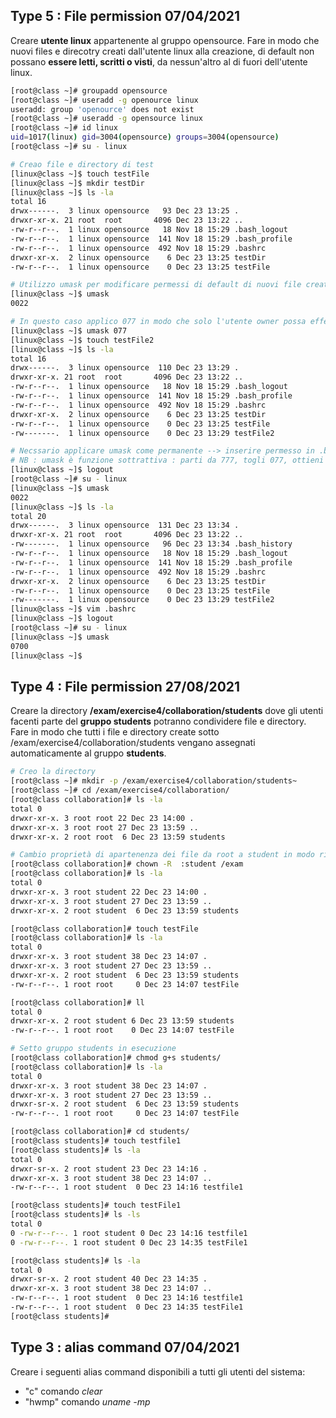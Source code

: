 ## Type 5 : File permission 07/04/2021

Creare **utente linux** appartenente al gruppo opensource.
Fare in modo che nuovi files e direcotry creati dall'utente linux alla creazione, di default non possano **essere letti, scritti o visti**, da nessun'altro al di fuori dell'utente linux.
```bash
[root@class ~]# groupadd opensource
[root@class ~]# useradd -g openource linux
useradd: group 'openource' does not exist
[root@class ~]# useradd -g opensource linux
[root@class ~]# id linux
uid=1017(linux) gid=3004(opensource) groups=3004(opensource)
[root@class ~]# su - linux

# Creao file e directory di test 
[linux@class ~]$ touch testFile
[linux@class ~]$ mkdir testDir
[linux@class ~]$ ls -la
total 16
drwx------.  3 linux opensource   93 Dec 23 13:25 .
drwxr-xr-x. 21 root  root       4096 Dec 23 13:22 ..
-rw-r--r--.  1 linux opensource   18 Nov 18 15:29 .bash_logout
-rw-r--r--.  1 linux opensource  141 Nov 18 15:29 .bash_profile
-rw-r--r--.  1 linux opensource  492 Nov 18 15:29 .bashrc
drwxr-xr-x.  2 linux opensource    6 Dec 23 13:25 testDir
-rw-r--r--.  1 linux opensource    0 Dec 23 13:25 testFile

# Utilizzo umask per modificare permessi di default di nuovi file creati
[linux@class ~]$ umask
0022

# In questo caso applico 077 in modo che solo l'utente owner possa effettuare r w 
[linux@class ~]$ umask 077
[linux@class ~]$ touch testFile2
[linux@class ~]$ ls -la
total 16
drwx------.  3 linux opensource  110 Dec 23 13:29 .
drwxr-xr-x. 21 root  root       4096 Dec 23 13:22 ..
-rw-r--r--.  1 linux opensource   18 Nov 18 15:29 .bash_logout
-rw-r--r--.  1 linux opensource  141 Nov 18 15:29 .bash_profile
-rw-r--r--.  1 linux opensource  492 Nov 18 15:29 .bashrc
drwxr-xr-x.  2 linux opensource    6 Dec 23 13:25 testDir
-rw-r--r--.  1 linux opensource    0 Dec 23 13:25 testFile
-rw-------.  1 linux opensource    0 Dec 23 13:29 testFile2

# Necssario applicare umask come permanente --> inserire permesso in .bashrc (umask 700)
# NB : umask è funzione sottrattiva : parti da 777, togli 077, ottieni 700
[linux@class ~]$ logout
[root@class ~]# su - linux
[linux@class ~]$ umask
0022
[linux@class ~]$ ls -la
total 20
drwx------.  3 linux opensource  131 Dec 23 13:34 .
drwxr-xr-x. 21 root  root       4096 Dec 23 13:22 ..
-rw-------.  1 linux opensource   96 Dec 23 13:34 .bash_history
-rw-r--r--.  1 linux opensource   18 Nov 18 15:29 .bash_logout
-rw-r--r--.  1 linux opensource  141 Nov 18 15:29 .bash_profile
-rw-r--r--.  1 linux opensource  492 Nov 18 15:29 .bashrc
drwxr-xr-x.  2 linux opensource    6 Dec 23 13:25 testDir
-rw-r--r--.  1 linux opensource    0 Dec 23 13:25 testFile
-rw-------.  1 linux opensource    0 Dec 23 13:29 testFile2
[linux@class ~]$ vim .bashrc
[linux@class ~]$ logout
[root@class ~]# su - linux
[linux@class ~]$ umask
0700
[linux@class ~]$

```
## Type 4 : File permission 27/08/2021

Creare la directory **/exam/exercise4/collaboration/students** dove gli utenti facenti parte del **gruppo students** potranno condividere file e directory.
Fare in modo che tutti i file e directory create sotto /exam/exercise4/collaboration/students vengano assegnati automaticamente al gruppo **students**.
```bash
# Creo la directory
[root@class ~]# mkdir -p /exam/exercise4/collaboration/students~
[root@class ~]# cd /exam/exercise4/collaboration/
[root@class collaboration]# ls -la
total 0
drwxr-xr-x. 3 root root 22 Dec 23 14:00 .
drwxr-xr-x. 3 root root 27 Dec 23 13:59 ..
drwxr-xr-x. 2 root root  6 Dec 23 13:59 students

# Cambio proprietà di apartenenza dei file da root a student in modo ricorsivo partendo dall dir exam/
[root@class collaboration]# chown -R  :student /exam
[root@class collaboration]# ls -la
total 0
drwxr-xr-x. 3 root student 22 Dec 23 14:00 .
drwxr-xr-x. 3 root student 27 Dec 23 13:59 ..
drwxr-xr-x. 2 root student  6 Dec 23 13:59 students

[root@class collaboration]# touch testFile
[root@class collaboration]# ls -la
total 0
drwxr-xr-x. 3 root student 38 Dec 23 14:07 .
drwxr-xr-x. 3 root student 27 Dec 23 13:59 ..
drwxr-xr-x. 2 root student  6 Dec 23 13:59 students
-rw-r--r--. 1 root root     0 Dec 23 14:07 testFile

[root@class collaboration]# ll
total 0
drwxr-xr-x. 2 root student 6 Dec 23 13:59 students
-rw-r--r--. 1 root root    0 Dec 23 14:07 testFile

# Setto gruppo students in esecuzione 
[root@class collaboration]# chmod g+s students/
[root@class collaboration]# ls -la
total 0
drwxr-xr-x. 3 root student 38 Dec 23 14:07 .
drwxr-xr-x. 3 root student 27 Dec 23 13:59 ..
drwxr-sr-x. 2 root student  6 Dec 23 13:59 students
-rw-r--r--. 1 root root     0 Dec 23 14:07 testFile

[root@class collaboration]# cd students/
[root@class students]# touch testfile1
[root@class students]# ls -la
total 0
drwxr-sr-x. 2 root student 23 Dec 23 14:16 .
drwxr-xr-x. 3 root student 38 Dec 23 14:07 ..
-rw-r--r--. 1 root student  0 Dec 23 14:16 testfile1

[root@class students]# touch testFile1
[root@class students]# ls -ls
total 0
0 -rw-r--r--. 1 root student 0 Dec 23 14:16 testfile1
0 -rw-r--r--. 1 root student 0 Dec 23 14:35 testFile1

[root@class students]# ls -la
total 0
drwxr-sr-x. 2 root student 40 Dec 23 14:35 .
drwxr-xr-x. 3 root student 38 Dec 23 14:07 ..
-rw-r--r--. 1 root student  0 Dec 23 14:16 testfile1
-rw-r--r--. 1 root student  0 Dec 23 14:35 testFile1
[root@class students]#

```
## Type 3 : alias command 07/04/2021
Creare i seguenti alias command disponibili a tutti gli utenti del sistema: 

 - "c" comando *clear*
 - "hwmp" comando *uname -mp*

```bash

```

